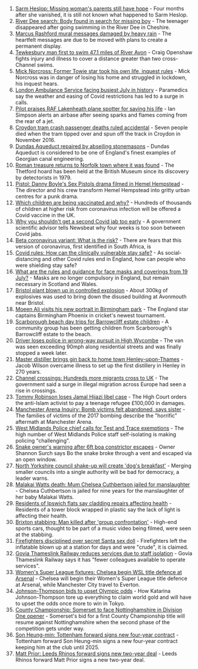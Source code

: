 1. [Sarm Heslop: Missing woman's parents still have hope](https://www.bbc.co.uk/news/uk-england-hampshire-57911889) - Four months after she vanished, it is still not known what happened to Sarm Heslop.
2. [River Dee search: Body found in search for missing boy](https://www.bbc.co.uk/news/uk-england-merseyside-57928688) - The teenager disappeared after going swimming in the River Dee in Cheshire.
3. [Marcus Rashford mural messages damaged by heavy rain](https://www.bbc.co.uk/news/uk-england-manchester-57937592) - The heartfelt messages are due to be moved with plans to create a permanent display.
4. [Tewkesbury man first to swim 47.1 miles of River Avon](https://www.bbc.co.uk/news/uk-england-gloucestershire-57931154) - Craig Openshaw fights injury and illness to cover a distance greater than two cross-Channel swims.
5. [Mick Norcross: Former Towie star took his own life, inquest rules](https://www.bbc.co.uk/news/uk-england-essex-57935410) - Mick Norcross was in danger of losing his home and struggled in lockdown, his inquest hears.
6. [London Ambulance Service facing busiest July in history](https://www.bbc.co.uk/news/uk-england-london-57936032) - Paramedics say the weather and easing of Covid restrictions has led to a surge in calls.
7. [Pilot praises RAF Lakenheath plane spotter for saving his life](https://www.bbc.co.uk/news/uk-england-suffolk-57927801) - Ian Simpson alerts an airbase after seeing sparks and flames coming from the rear of a jet.
8. [Croydon tram crash passenger deaths ruled accidental](https://www.bbc.co.uk/news/uk-england-london-57721493) - Seven people died when the tram tipped over and spun off the track in Croydon in November 2016.
9. [Dundas Aqueduct repaired by abseiling stonemasons](https://www.bbc.co.uk/news/uk-england-wiltshire-57931430) - Dundas Aqueduct is considered to be one of England's finest examples of Georgian canal engineering.
10. [Roman treasure returns to Norfolk town where it was found](https://www.bbc.co.uk/news/uk-england-norfolk-57929603) - The Thetford hoard has been held at the British Museum since its discovery by detectorists in 1979.
11. [Pistol: Danny Boyle's Sex Pistols drama filmed in Hemel Hempstead](https://www.bbc.co.uk/news/uk-england-beds-bucks-herts-57933408) - The director and his crew transform Hemel Hempstead into gritty urban centres for a punk drama.
12. [Which children are being vaccinated and why?](https://www.bbc.co.uk/news/health-57888429) - Hundreds of thousands of children at higher risk from coronavirus infection will be offered a Covid vaccine in the UK.
13. [Why you shouldn't get a second Covid jab too early](https://www.bbc.co.uk/news/newsbeat-57682233) - A government scientific advisor tells Newsbeat why four weeks is too soon between Covid jabs.
14. [Beta coronavirus variant: What is the risk?](https://www.bbc.co.uk/news/health-55534727) - There are fears that this version of coronavirus, first identified in South Africa, is
15. [Covid rules: How can the clinically vulnerable stay safe?](https://www.bbc.co.uk/news/health-51997151) - As social-distancing and other Covid rules end in England, how can people who were shielding stay safe?
16. [What are the rules and guidance for face masks and coverings from 19 July?](https://www.bbc.co.uk/news/health-51205344) - Masks are no longer compulsory in England, but remain necessary in Scotland and Wales.
17. [Bristol plant blown up in controlled explosion](https://www.bbc.co.uk/news/uk-england-bristol-57936938) - About 300kg of explosives was used to bring down the disused building at Avonmouth near Bristol.
18. [Moeen Ali visits his new portrait in Birmingham park](https://www.bbc.co.uk/news/uk-england-coventry-warwickshire-57936404) - The England star captains Birmingham Phoenix in cricket's newest tournament.
19. [Scarborough beach day trips for Barrowcliff estate children](https://www.bbc.co.uk/news/uk-england-york-north-yorkshire-57922161) - A community group has been getting children from Scarborough's Barrowcliff estate to the beach.
20. [Driver loses police in wrong-way pursuit in High Wycombe](https://www.bbc.co.uk/news/uk-england-beds-bucks-herts-57936053) - The van was seen exceeding 90mph along residential streets and was finally stopped a week later.
21. [Master distiller brings gin back to home town Henley-upon-Thames](https://www.bbc.co.uk/news/uk-england-oxfordshire-57913910) - Jacob Wilson overcame illness to set up the first distillery in Henley in 270 years.
22. [Channel crossings: Hundreds more migrants cross to UK](https://www.bbc.co.uk/news/uk-england-kent-57937202) - The government said a surge in illegal migration across Europe had seen a rise in crossings.
23. [Tommy Robinson loses Jamal Hijazi libel case](https://www.bbc.co.uk/news/uk-england-leeds-57930901) - The High Court orders the anti-Islam activist to pay a teenage refugee £100,000 in damages.
24. [Manchester Arena Inquiry: Bomb victims felt abandoned, says sister](https://www.bbc.co.uk/news/uk-england-manchester-57933016) - The families of victims of the 2017 bombing describe the "horrific" aftermath at Manchester Arena.
25. [West Midlands Police chief calls for Test and Trace exemptions](https://www.bbc.co.uk/news/uk-england-birmingham-57931627) - The high number of West Midlands Police staff self-isolating is making policing "challenging".
26. [Snake owner's warning after 6ft boa constrictor escapes](https://www.bbc.co.uk/news/uk-england-leicestershire-57923132) - Owner Shannon Surch says Bo the snake broke through a vent and escaped via an open window.
27. [North Yorkshire council shake-up will create 'dog's breakfast'](https://www.bbc.co.uk/news/uk-england-york-north-yorkshire-57930749) - Merging smaller councils into a single authority will be bad for democracy, a leader warns.
28. [Malakai Watts death: Mum Chelsea Cuthbertson jailed for manslaughter](https://www.bbc.co.uk/news/uk-england-hampshire-57915676) - Chelsea Cuthbertson is jailed for nine years for the manslaughter of her baby Malakai Watts.
29. [Residents of Ipswich flats say cladding repairs affecting health](https://www.bbc.co.uk/news/uk-england-suffolk-57916147) - Residents of a tower block wrapped in plastic say the lack of light is affecting their health.
30. [Brixton stabbing: Man killed after 'group confrontation'](https://www.bbc.co.uk/news/uk-england-london-57925768) - High-end sports cars, thought to be part of a music video being filmed, were seen at the stabbing.
31. [Firefighters disciplined over secret Santa sex doll](https://www.bbc.co.uk/news/uk-england-gloucestershire-57931428) - Firefighters left the inflatable blown up at a station for days and were "crude", it is claimed.
32. [Govia Thameslink Railway reduces services due to staff isolation](https://www.bbc.co.uk/news/uk-england-beds-bucks-herts-57920765) - Govia Thameslink Railway says it has "fewer colleagues available to operate services".
33. [Women's Super League fixtures: Chelsea begin WSL title defence at Arsenal](https://www.bbc.co.uk/sport/football/57928978) - Chelsea will begin their Women's Super League title defence at Arsenal, while Manchester City travel to Everton.
34. [Johnson-Thompson bids to upset Olympic odds](https://www.bbc.co.uk/sport/olympics/57901791) - How Katarina Johnson-Thompson tore up everything to claim world gold and will have to upset the odds once more to win in Tokyo.
35. [County Championship: Somerset to face Nottinghamshire in Division One opener](https://www.bbc.co.uk/sport/cricket/57941313) - Somerset's bid for a first County Championship title will resume against Nottinghamshire when the second phase of the competition gets under way.
36. [Son Heung-min: Tottenham forward signs new four-year contract](https://www.bbc.co.uk/sport/football/57941327) - Tottenham forward Son Heung-min signs a new four-year contract keeping him at the club until 2025.
37. [Matt Prior: Leeds Rhinos forward signs new two-year deal](https://www.bbc.co.uk/sport/rugby-league/57934712) - Leeds Rhinos forward Matt Prior signs a new two-year deal.
